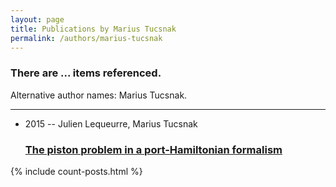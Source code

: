 ```yaml
---
layout: page
title: Publications by Marius Tucsnak
permalink: /authors/marius-tucsnak
---
```


<h3 id="number-posts">There are ... items referenced.</h3>
<p id='info-authors'>Alternative author names: Marius Tucsnak.</p>
<hr />
<ul class="post-list">
<li><span class='post-meta'>2015 -- Julien Lequeurre, Marius Tucsnak</span><h3><a class='post-link' href="{{ site.baseurl }}/the-piston-problem-in-a-port-hamiltonian-formalism">The piston problem in a port-Hamiltonian formalism</a></h3></li>

</ul>
{% include count-posts.html %}
